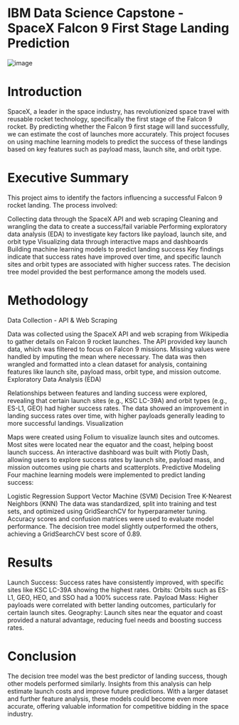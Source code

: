 # IBM Data Science Capstone - SpaceX Falcon 9 First Stage Landing Prediction

![image](https://github.com/user-attachments/assets/1ce611d7-0ab8-4cd2-bf4c-b3148f8ea992)


# Introduction
SpaceX, a leader in the space industry, has revolutionized space travel with reusable rocket technology, specifically the first stage of the Falcon 9 rocket. By predicting whether the Falcon 9 first stage will land successfully, we can estimate the cost of launches more accurately. This project focuses on using machine learning models to predict the success of these landings based on key features such as payload mass, launch site, and orbit type.

# Executive Summary
This project aims to identify the factors influencing a successful Falcon 9 rocket landing. The process involved:

Collecting data through the SpaceX API and web scraping
Cleaning and wrangling the data to create a success/fail variable
Performing exploratory data analysis (EDA) to investigate key factors like payload, launch site, and orbit type
Visualizing data through interactive maps and dashboards
Building machine learning models to predict landing success
Key findings indicate that success rates have improved over time, and specific launch sites and orbit types are associated with higher success rates. The decision tree model provided the best performance among the models used.

# Methodology
Data Collection - API & Web Scraping

Data was collected using the SpaceX API and web scraping from Wikipedia to gather details on Falcon 9 rocket launches.
The API provided key launch data, which was filtered to focus on Falcon 9 missions. Missing values were handled by imputing the mean where necessary.
The data was then wrangled and formatted into a clean dataset for analysis, containing features like launch site, payload mass, orbit type, and mission outcome.
Exploratory Data Analysis (EDA)

Relationships between features and landing success were explored, revealing that certain launch sites (e.g., KSC LC-39A) and orbit types (e.g., ES-L1, GEO) had higher success rates.
The data showed an improvement in landing success rates over time, with higher payloads generally leading to more successful landings.
Visualization

Maps were created using Folium to visualize launch sites and outcomes. Most sites were located near the equator and the coast, helping boost launch success.
An interactive dashboard was built with Plotly Dash, allowing users to explore success rates by launch site, payload mass, and mission outcomes using pie charts and scatterplots.
Predictive Modeling
Four machine learning models were implemented to predict landing success:

Logistic Regression
Support Vector Machine (SVM)
Decision Tree
K-Nearest Neighbors (KNN)
The data was standardized, split into training and test sets, and optimized using GridSearchCV for hyperparameter tuning. Accuracy scores and confusion matrices were used to evaluate model performance. The decision tree model slightly outperformed the others, achieving a GridSearchCV best score of 0.89.

# Results
Launch Success: Success rates have consistently improved, with specific sites like KSC LC-39A showing the highest rates.
Orbits: Orbits such as ES-L1, GEO, HEO, and SSO had a 100% success rate.
Payload Mass: Higher payloads were correlated with better landing outcomes, particularly for certain launch sites.
Geography: Launch sites near the equator and coast provided a natural advantage, reducing fuel needs and boosting success rates.

# Conclusion
The decision tree model was the best predictor of landing success, though other models performed similarly. Insights from this analysis can help estimate launch costs and improve future predictions. With a larger dataset and further feature analysis, these models could become even more accurate, offering valuable information for competitive bidding in the space industry.
